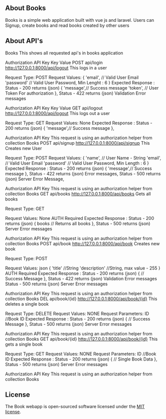 
## About Books

Books is a simple web application built with vue js and laravel. Users can Signup, create books and read books created by other users

## About  API's

  Books
This shows all requested api's in books application

Authorization
API Key
Key
<key>
Value
<value>
POST
api/login
http://127.0.0.1:8000/api/logout
This logs in a user

Request Type: POST Request Values: { 'email', // Valid User Email 'password' // Valid User Password, Min Lenght : 6 } Expected Response : Status - 200 returns (json) { 'message',// Success message 'token', // User Token For authorization }, Status - 422 returns (json) Validation Error messages

Authorization
API Key
Key
<key>
Value
<value>
GET
api/logout
http://127.0.0.1:8000/api/logout
This logs out a user

Request Type: GET Request Values: None Expected Response : Status - 200 returns (json) { 'message',// Success message },

Authorization
API Key
This request is using an authorization helper from collection Books
POST
api/signup
http://127.0.0.1:8000/api/signup
This Creates new User

Request Type: POST Request Values: { 'name', // User Name - String 'email', // Valid User Email 'password' // Valid User Password, Min Length : 6 } Expected Response : Status - 200 returns (json) { 'message',// Success message }, Status - 422 returns (json) Error messages, Status - 500 returns (json) Server Error Message,

Authorization
API Key
This request is using an authorization helper from collection Books
GET
api/books
http://127.0.0.1:8000/api/books
Gets all books

Request Type: GET

Request Values: None AUTH Required Expected Response : Status - 200 returns (json) { books // Returns all books }, Status - 500 returns (json) Server Error messages

Authorization
API Key
This request is using an authorization helper from collection Books
POST
api/book
http://127.0.0.1:8000/api/book
Creates new book

Request Type: POST

Request Values: json { 'title' //String 'description' //String, max value - 255 } AUTH Required Expected Response : Status - 200 returns (json) { // Success Message }, Status - 422 returns (json) Validation Error messages Status - 500 returns (json) Server Error messages

Authorization
API Key
This request is using an authorization helper from collection Books
DEL
api/book/{id}
http://127.0.0.1:8000/api/book/{id}
This deletes a single book

Request Type: DELETE Request Values: NONE Request Parameters: ID //Book ID Expected Response : Status - 200 returns (json) { // Success Message }, Status - 500 returns (json) Server Error messages

Authorization
API Key
This request is using an authorization helper from collection Books
GET
api/book/{id}
http://127.0.0.1:8000/api/book/{id}
This gets a single book

Request Type: GET Request Values: NONE Request Parameters: ID //Book ID Expected Response : Status - 200 returns (json) { // Single Book Data }, Status - 500 returns (json) Server Error messages

Authorization
API Key
This request is using an authorization helper from collection Books


## License

The Book webapp is open-sourced software licensed under the [MIT license](https://opensource.org/licenses/MIT).
